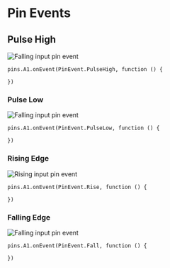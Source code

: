 # Pin Events

## Pulse High

![Falling input pin event](/static/cp/learn/pins-tutorial/pin-event-high.jpg)

```block
pins.A1.onEvent(PinEvent.PulseHigh, function () {
	
})
```

### Pulse Low

![Falling input pin event](/static/cp/learn/pins-tutorial/pin-event-low.jpg)

```block
pins.A1.onEvent(PinEvent.PulseLow, function () {
	
})
```

### Rising Edge

![Rising input pin event](/static/cp/learn/pins-tutorial/pin-event-rise.jpg)

```block
pins.A1.onEvent(PinEvent.Rise, function () {
	
})
```

### Falling Edge

![Falling input pin event](/static/cp/learn/pins-tutorial/pin-event-fall.jpg)

```block
pins.A1.onEvent(PinEvent.Fall, function () {
	
})
```